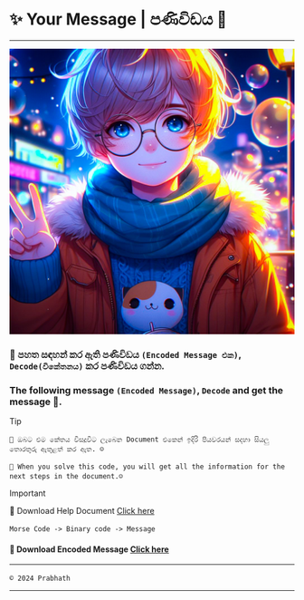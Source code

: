 # ✨ Your Message | පණිවිඩය 👀
***
![image](/image.jpg)

### 📡 පහත සඳහන් කර ඇති පණිවිඩය `(Encoded Message එක)`, `Decode(විකේතනය)` කර පණිවිඩය ගන්න. 
### The following message `(Encoded Message)`, `Decode` and get the message 🎊.

> [!TIP]
> `🎉 ඔබට එම කේතය විසදූවිට ලැබෙන Document එකෙන් ඉදිරි පියවරයන් සදහා සියලු තොරතුරු ඇතුළත් කර ඇත. ☺️`
> 
> `🎉 When you solve this code, you will get all the information for the next steps in the document.☺️`

>[!IMPORTANT]
> 🚀 Download Help Document [Click here](https://docs.google.com/document/d/1WQxmWQVkBMUpg1s9-LOdKDrienSl_Z8U/edit?usp=drivesdk&ouid=109281710848341361111&rtpof=true&sd=true)
>
> `Morse Code -> Binary code -> Message`


#### 📝 Download Encoded Message [Click here](https://drive.google.com/file/d/1UsziH2aQ4sZvPDSqFxdztruc0274Zgw8/view?usp=drivesdk)

***
`© 2024 Prabhath`
***
